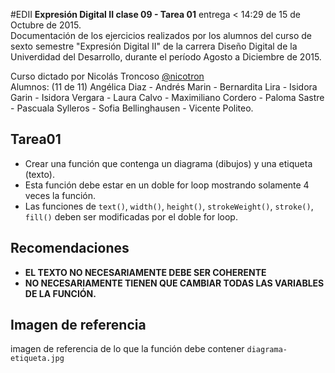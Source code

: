 #EDII
**Expresión Digital II clase 09 - Tarea 01** entrega < 14:29 de 15 de Octubre de 2015.  
Documentación de los ejercicios realizados por los alumnos del curso de sexto semestre "Expresión Digital II" de la carrera Diseño Digital de la Univerdidad del Desarrollo, durante el período Agosto a Diciembre de 2015.  

Curso dictado por Nicolás Troncoso [@nicotron](http://www.twitter.com/nicotron/)  
Alumnos: (11 de 11) Angélica Diaz - Andrés Marin - Bernardita Lira - Isidora Garin - Isidora Vergara - Laura Calvo - Maximiliano Cordero - Paloma Sastre - Pascuala Sylleros - Sofia Bellinghausen - Vicente Politeo.

Tarea01
-
- Crear una función que contenga un diagrama (dibujos) y una etiqueta (texto).
- Esta función debe estar en un doble for loop mostrando solamente 4 veces la función.
- Las funciones de `text()`, `width()`, `height()`, `strokeWeight()`, `stroke()`, `fill()` deben ser modificadas por el doble for loop. 

Recomendaciones
-
- **EL TEXTO NO NECESARIAMENTE DEBE SER COHERENTE**  
- **NO NECESARIAMENTE TIENEN QUE CAMBIAR TODAS LAS VARIABLES DE LA FUNCIÓN.**

Imagen de referencia
-
imagen de referencia de lo que la función debe contener `diagrama-etiqueta.jpg`

